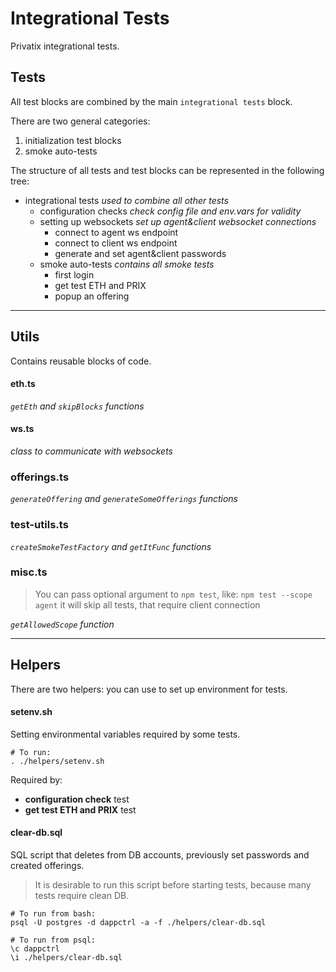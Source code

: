 # Integrational Tests
Privatix integrational tests.

## Tests
All test blocks are combined by the main `integrational tests` block.

There are two general categories:
1) initialization test blocks
2) smoke auto-tests

The structure of all tests and test blocks can be represented in the following tree:
* integrational tests
_used to combine all other tests_ 
  * configuration checks
  _check config file and env.vars for validity_
  * setting up websockets
  _set up agent&client websocket connections_
    * connect to agent ws endpoint
    * connect to client ws endpoint
    * generate and set agent&client passwords
  * smoke auto-tests
  _contains all smoke tests_
    * first login
    * get test ETH and PRIX
    * popup an offering

***

## Utils
Contains reusable blocks of code.

#### eth.ts
_`getEth` and `skipBlocks` functions_
#### ws.ts
_class to communicate with websockets_
### offerings.ts
_`generateOffering` and `generateSomeOfferings` functions_
### test-utils.ts
_`createSmokeTestFactory` and `getItFunc` functions_
### misc.ts
> You can pass optional argument to `npm test`, like:
> `npm test --scope agent`
> it will skip all tests, that require client connection

_`getAllowedScope` function_

***


## Helpers
There are two helpers: you can use to set up environment for tests.

#### setenv.sh 
Setting environmental variables required by some tests.

```
# To run:
. ./helpers/setenv.sh
```

Required by:
- **configuration check** test
- **get test ETH and PRIX** test

#### clear-db.sql 
SQL script that deletes from DB accounts, previously set passwords and created offerings.

> It is desirable to run this script before starting tests, because many tests require clean DB.

```
# To run from bash:
psql -U postgres -d dappctrl -a -f ./helpers/clear-db.sql
```
```
# To run from psql:
\c dappctrl
\i ./helpers/clear-db.sql
```
